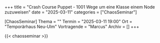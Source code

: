 +++
title = "Crash Course Puppet - 1001 Wege um eine Klasse einem Node zuzuweisen"
date = "2025-03-11"
categories = ["ChaosSeminar"]

[ChaosSeminar]
Thema = ""
Termin = "2025-03-11 19:00"
Ort = "Temporärhaus Neu-Ulm"
Vortragende = "Marcus"
Archiv = []
+++

{{< chaosseminar >}}



